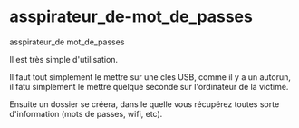 # asspirateur_de-mot_de_passes
asspirateur_de mot_de_passes

Il est très simple d'utilisation.

Il faut tout simplement le mettre sur une cles USB, comme il y a un autorun, il fatu simplement le mettre quelque seconde sur l'ordinateur de la victime.

Ensuite un dossier se créera, dans le quelle vous récupérez toutes sorte d'information (mots de passes, wifi, etc).
